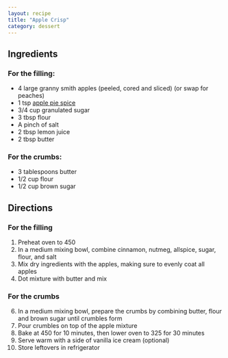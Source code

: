 ```yaml
---
layout: recipe
title: "Apple Crisp"
category: dessert
---
```


## Ingredients

### For the filling:

- 4 large granny smith apples (peeled, cored and sliced) (or swap for peaches)
- 1 tsp [apple pie spice](/recipes/apple-pie-spice)
- 3/4 cup granulated sugar
- 3 tbsp flour
- A pinch of salt
- 2 tbsp lemon juice
- 2 tbsp butter

### For the crumbs:

- 3 tablespoons butter
- 1/2 cup flour
- 1/2 cup brown sugar

## Directions

### For the filling

1. Preheat oven to 450
2. In a medium mixing bowl, combine cinnamon, nutmeg, allspice, sugar, flour, and salt
3. Mix dry ingredients with the apples, making sure to evenly coat all apples
4. Dot mixture with butter and mix

### For the crumbs

6. In a medium mixing bowl, prepare the crumbs by combining butter, flour and brown sugar until crumbles form
7. Pour crumbles on top of the apple mixture
8. Bake at 450 for 10 minutes, then lower oven to 325 for 30 minutes
9. Serve warm with a side of vanilla ice cream (optional)
10. Store leftovers in refrigerator
